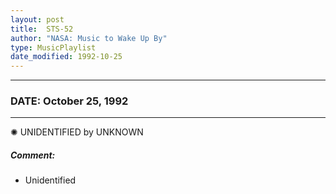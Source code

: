 ```yaml
---
layout: post
title:  STS-52
author: "NASA: Music to Wake Up By"
type: MusicPlaylist
date_modified: 1992-10-25
---
```


----
### DATE: October 25, 1992
----
✺ UNIDENTIFIED by UNKNOWN

##### Comment:
* Unidentified
